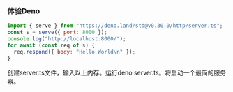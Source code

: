 ### 体验Deno

```javascript
import { serve } from "https://deno.land/std@v0.30.0/http/server.ts";
const s = serve({ port: 8000 });
console.log("http://localhost:8000/");
for await (const req of s) {
  req.respond({ body: "Hello World\n" });
}
```

创建server.ts文件，输入以上内存。运行deno server.ts。将启动一个最简的服务器。